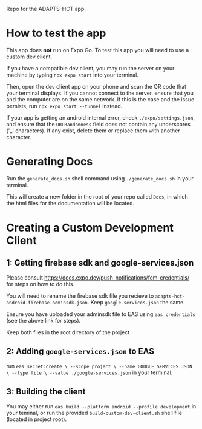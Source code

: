 Repo for the ADAPTS-HCT app.

# How to test the app
This app does **not** run on Expo Go. To test this app you will need to use a custom dev client.

If you have a compatible dev client, you may run the server on your machine by typing `npx expo start` into your terminal.

Then, open the dev client app on your phone and scan the QR code that your terminal displays. If you cannot connect to the server, ensure that you and the computer are on the same network. If this is the case and the issue persists, run `npx expo start --tunnel` instead.

If your app is getting an android internal error, check `./expo/settings.json`, and ensure that the `URLRandomness` field does not contain any underscores ('_' characters). If any exist, delete them or replace them with another character.

# Generating Docs

Run the `generate_docs.sh` shell command using `./generate_docs.sh` in your terminal.

This will create a new folder in the root of your repo called `Docs`, in which the html files 
for the documentation will be located.

# Creating a Custom Development Client

## 1: Getting firebase sdk and google-services.json
Please consult https://docs.expo.dev/push-notifications/fcm-credentials/ for steps on how to do this. 

You will need to rename the firebase sdk file you recieve to `adapts-hct-android-firebase-adminsdk.json`.
Keep `google-services.json` the same. 

Ensure you have uploaded your adminsdk file to EAS using `eas credentials` (see the above link for steps).

Keep both files in the root directory of the project

## 2: Adding `google-services.json` to EAS

run ```eas secret:create \
  --scope project \
  --name GOOGLE_SERVICES_JSON \
  --type file \
  --value ./google-services.json```
in your terminal. 

## 3: Building the client

You may either run `eas build --platform android --profile development` in your teminal, or run the provided `build-custom-dev-client.sh` shell file (located in project root).
